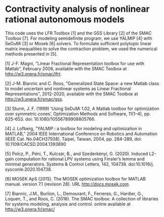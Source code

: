 # Contractivity analysis of nonlinear rational autonomous models

This code uses the LFR Toolbox [1] and the GSS Library [2] of the SMAC Toolbox [7]. For modeling semidefinite program, we use YALMIP [4] with SeDuMi [3] or Mosek [6] solvers. To formulate sufficient polytopic linear matrix inequalities to solve the contraction problem, we used the numerical methods presented in [5].

[1] J-F. Magni, "Linear Fractional Representation toolbox for use with Matlab", February 2006, available with the SMAC Toolbox at http://w3.onera.fr/smac/lfrt.

[2] J-M. Biannic and C. Roos, "Generalized State Space: a new Matlab class to model uncertain and nonlinear systems as Linear Fractional Representations", 2012-2020, available with the SMAC Toolbox at http://w3.onera.fr/smac/gss.

[3] Sturm, J. F. (1999) ‘Using SeDuMi 1.02, A Matlab toolbox for optimization over symmetric cones’, Optimization Methods and Software, 11(1–4), pp. 625–653. doi: 10.1080/10556789908805766.

[4] J. Lofberg, "YALMIP : a toolbox for modeling and optimization in MATLAB," 2004 IEEE International Conference on Robotics and Automation (IEEE Cat. No.04CH37508), Taipei, Taiwan, 2004, pp. 284-289, doi: 10.1109/CACSD.2004.1393890

[5] Polcz, P., Péni, T., Kulcsár, B., and Szederkényi, G.
(2020). Induced L2-gain computation for rational LPV
systems using Finsler’s lemma and minimal generators.
Systems & Control Letters, 142, 104738. doi:10.1016/j.
sysconle.2020.104738.

[6] MOSEK ApS (2015). The MOSEK optimization toolbox
for MATLAB manual. version 7.1 (revision 28). URL
http://docs.mosek.com.

[7] Biannic, J.M., Burlion, L., Demourant, F., Ferreres, G.,
Hardier, G., Loquen, T., and Roos, C. (2016). The
SMAC toolbox: A collection of libraries for systems
modeling, analysis and control. online available at
http://w3.onera.fr/smac/
